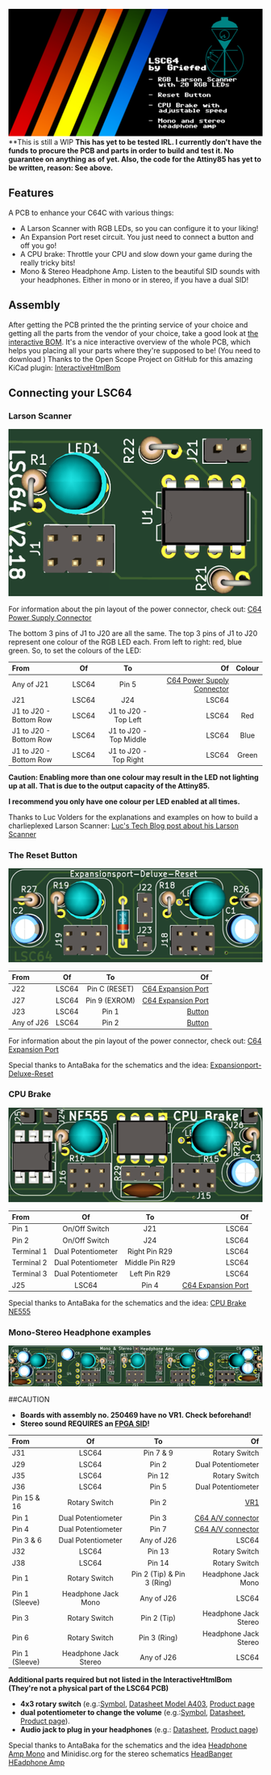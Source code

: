 ![Social_Preview](images/Social_Preview.PNG)
**This is still a WIP
**This has yet to be tested IRL. I currently don't have the funds to procure the PCB and parts in order to build and test it. No guarantee on anything as of yet. Also, the code for the Attiny85 has yet to be written, reason: See above.**
## Features

A PCB to enhance your C64C with various things:
- A Larson Scanner with RGB LEDs, so you can configure it to your liking!
- An Expansion Port reset circuit. You just need to connect a button and off you go!
- A CPU brake: Throttle your CPU and slow down your game during the really tricky bits!
- Mono & Stereo Headphone Amp. Listen to the beautiful SID sounds with your headphones. Either in mono or in stereo, if you have a dual SID!

## Assembly

After getting the PCB printed the the printing service of your choice and getting all the parts from the vendor of your choice, take a good look at [the interactive BOM](BOMinteractive.html).
It's a nice interactive overview of the whole PCB, which helps you placing all your parts where they're supposed to be! (You need to download )
Thanks to the Open Scope Project on GitHub for this amazing KiCad plugin: [InteractiveHtmlBom](https://github.com/openscopeproject/InteractiveHtmlBom)

## Connecting your LSC64

### Larson Scanner

![Larson](images/Larson-Scanner.PNG)

For information about the pin layout of the power connector, check out: [C64 Power Supply Connector](https://www.c64-wiki.com/wiki/Power_Supply_Connector)

The bottom 3 pins of J1 to J20 are all the same. The top 3 pins of J1 to J20 represent one colour of the RGB LED each.
From left to right: red, blue green.
So, to set the colours of the LED:

| From                  | Of                   | To                        | Of                                                                                | Colour |
|:----------------------|:--------------------:|:-------------------------:|----------------------------------------------------------------------------------:|:------:|
| Any of J21            | LSC64                | Pin 5                     | [C64 Power Supply Connector](https://www.c64-wiki.com/wiki/Power_Supply_Connector)|        |
| J21                   | LSC64                | J24                       | LSC64                                                                             |        |
| J1 to J20 - Bottom Row| LSC64                | J1 to J20 - Top Left      | LSC64                                                                             | Red    |
| J1 to J20 - Bottom Row| LSC64                | J1 to J20 - Top Middle    | LSC64                                                                             | Blue   |
| J1 to J20 - Bottom Row| LSC64                | J1 to J20 - Top Right     | LSC64                                                                             | Green  |

**Caution: Enabling more than one colour may result in the LED not lighting up at all. That is due to the output capacity of the Attiny85.**

**I recommend you only have one colour per LED enabled at all times.**

Thanks to Luc Volders for the explanations and examples on how to build a charlieplexed Larson Scanner: [Luc's Tech Blog post about his Larson Scanner](https://lucstechblog.blogspot.com/2017/09/charlieplexing.html)

### The Reset Button

![Reset](images/Expansionport-Deluxe-Reset.PNG)

| From          | Of                   | To                        | Of                                |
|:--------------|:--------------------:|:-------------------------:|----------------------------------:|
| J22           | LSC64                | Pin C (RESET)             | [C64 Expansion Port](https://www.c64-wiki.com/wiki/Expansion_Port)|
| J27           | LSC64                | Pin 9 (EXROM)             | [C64 Expansion Port](https://www.c64-wiki.com/wiki/Expansion_Port)|
| J23           | LSC64                | Pin 1                     | [Button](https://www.digikey.de/product-detail/de/e-switch/RP3502MABLK/EG1932-ND/280450?cur=EUR&lang=de)|
| Any of J26    | LSC64                | Pin 2                     | [Button](https://www.digikey.de/product-detail/de/e-switch/RP3502MABLK/EG1932-ND/280450?cur=EUR&lang=de)|

For information about the pin layout of the power connector, check out: [C64 Expansion Port](https://www.c64-wiki.com/wiki/Expansion_Port)

Special thanks to AntaBaka for the schematics and the idea: [Expansionport-Deluxe-Reset](http://pitsch.de/stuff/c64/index_c64.htm#A24)

### CPU Brake

![CPUBrake](images/NE555-CPU-Brake.PNG)

| From          | Of                   | To                        | Of                                |
|:--------------|:--------------------:|:-------------------------:|----------------------------------:|
| Pin 1         | On/Off Switch        | J21                       | LSC64                             |
| Pin 2         | On/Off Switch        | J24                       | LSC64                             |
| Terminal 1    | Dual Potentiometer   | Right Pin R29             | LSC64                             |
| Terminal 2    | Dual Potentiometer   | Middle Pin R29            | LSC64                             |
| Terminal 3    | Dual Potentiometer   | Left Pin R29              | LSC64                             |
| J25           | LSC64                | Pin 4                     | [C64 Expansion Port](https://www.c64-wiki.com/wiki/Expansion_Port)|

Special thanks to AntaBaka for the schematics and the idea: [CPU Brake NE555](http://pitsch.de/stuff/c64/index_c64.htm#A41)

### Mono-Stereo Headphone examples

![Amp](images/Mono-Stereo-Headphone-Amp.PNG)

##CAUTION
- **Boards with assembly no. 250469 have no VR1. Check beforehand!**
- **Stereo sound REQUIRES an [FPGA SID](https://webstore.kryoflux.com/catalog/product_info.php?cPath=27&products_id=63&language=en)!**

| From          | Of                   | To                        | Of                                |
|:--------------|:--------------------:|:-------------------------:|----------------------------------:|
| J31           | LSC64                | Pin 7 & 9                 | Rotary Switch                     |
| J29           | LSC64                | Pin 2                     | Dual Potentiometer                |
| J35           | LSC64                | Pin 12                    | Rotary Switch                     |
| J36           | LSC64                | Pin 5                     | Dual Potentiometer                |
| Pin 15 & 16   | Rotary Switch        | Pin 2                     | [VR1](images/Amp_Power_Supply.PNG)|
| Pin 1         | Dual Potentiometer   | Pin 3                     | [C64 A/V connector](https://www.c64-wiki.com/wiki/A/V_Jack)|
| Pin 4         | Dual Potentiometer   | Pin 7                     | [C64 A/V connector](https://www.c64-wiki.com/wiki/A/V_Jack)|
| Pin 3 & 6     | Dual Potentiometer   | Any of J26                | LSC64                             |
| J32           | LSC64                | Pin 13                    | Rotary Switch                     |
| J38           | LSC64                | Pin 14                    | Rotary Switch                     |
| Pin 1         | Rotary Switch        | Pin 2 (Tip) & Pin 3 (Ring)| Headphone Jack Mono               |
| Pin 1 (Sleeve)| Headphone Jack Mono  | Any of J26                | LSC64                             |
| Pin 3         | Rotary Switch        | Pin 2 (Tip)               | Headphone Jack Stereo             |
| Pin 6         | Rotary Switch        | Pin 3 (Ring)              | Headphone Jack Stereo             |
| Pin 1 (Sleeve)| Headphone Jack Stereo| Any of J26                | LSC64                             |

**Additional parts required but not listed in the InteractiveHtmlBom (They're not a physical part of the LSC64 PCB)**
- **4x3 rotary switch** (e.g.:[Symbol](images/Rotary_Switch4x3.PNG), [Datasheet Model A403](https://dznh3ojzb2azq.cloudfront.net/products/Rotary/A/documents/datasheet.pdf), [Product page](https://www.digikey.de/product-detail/de/c-k/A40315RNZQ/CKC7008-ND/181440)
- **dual potentiometer to change the volume** (e.g.:[Symbol](images/Dual_Potentiometer.PNG), [Datasheet](https://www.bourns.com/docs/Product-Datasheets/PDB18.pdf), [Product page](https://www.digikey.de/product-detail/de/bourns-inc/PDB182-K430K-104A/PDB182-K430K-104A-ND/3780721)).
- **Audio jack to plug in your headphones** (e.g.: [Datasheet](https://www.cuidevices.com/product/resource/sj1-351x.pdf), [Product page](https://www.digikey.de/product-detail/de/cui-devices/SJ1-3513/CP1-3513-ND/738683))

Special thanks to AntaBaka for the schematics and the idea [Headphone Amp Mono](http://pitsch.de/stuff/c64/index_amp.htm) and Minidisc.org for the stereo schematics [HeadBanger HEadphone Amp](http://www.minidisc.org/headbanger.html)
